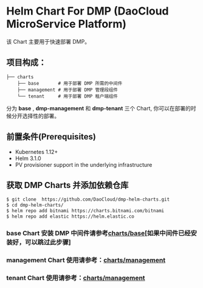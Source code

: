 # Helm Chart For DMP (DaoCloud MicroService Platform)

该 Chart 主要用于快速部署 DMP。
## 项目构成：
```text
├── charts
    ├── base       # 用于部署 DMP 所需的中间件
    ├── management # 用于部署 DMP 管理段组件
    └── tenant     # 用于部署 DMP 租户端组件
```

分为 **base** , **dmp-management**  和 **dmp-tenant** 三个 Chart, 你可以在部署的时候分开选择性的部署。

## 前置条件(Prerequisites)
- Kubernetes 1.12+
- Helm 3.1.0
- PV provisioner support in the underlying infrastructure

## 获取 DMP Charts 并添加依赖仓库
```bash
$ git clone  https://github.com/DaoCloud/dmp-helm-charts.git
$ cd dmp-helm-charts/
$ helm repo add bitnami https://charts.bitnami.com/bitnami
$ helm repo add elastic https://helm.elastic.co
```

### base Chart 安装 DMP 中间件请参考[charts/base](charts/base/REDEME.md)[如果中间件已经安装好，可以跳过此步骤]

### management Chart 使用请参考：[charts/management](charts/management/REDEME.md)

### tenant Chart 使用请参考：[charts/management](charts/management/REDEME.md)

